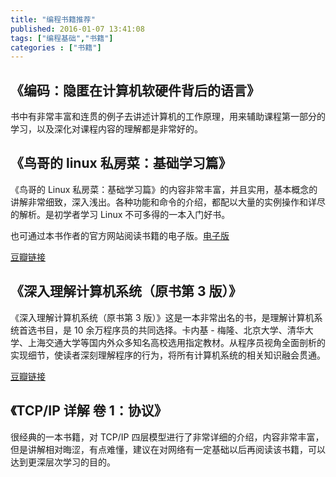```yaml
---
title: "编程书籍推荐"
published: 2016-01-07 13:41:08
tags: ["编程基础","书籍"]
categories : ["书籍"]
---
```


## 《编码：隐匿在计算机软硬件背后的语言》

书中有非常丰富和连贯的例子去讲述计算机的工作原理，用来辅助课程第一部分的学习，以及深化对课程内容的理解都是非常好的。

## 《鸟哥的 linux 私房菜：基础学习篇》


《鸟哥的 Linux 私房菜：基础学习篇》的内容非常丰富，并且实用，基本概念的讲解非常细致，深入浅出。各种功能和命令的介绍，都配以大量的实例操作和详尽的解析。是初学者学习 Linux 不可多得的一本入门好书。

也可通过本书作者的官方网站阅读书籍的电子版。[电子版](http://cn.linux.vbird.org/linux_basic/linux_basic.php)

[豆瓣链接](https://book.douban.com/subject/4889838/)

## 《深入理解计算机系统（原书第 3 版）》


《深入理解计算机系统（原书第 3 版）》这是一本非常出名的书，是理解计算机系统首选书目，是 10 余万程序员的共同选择。卡内基 - 梅隆、北京大学、清华大学、上海交通大学等国内外众多知名高校选用指定教材。从程序员视角全面剖析的实现细节，使读者深刻理解程序的行为，将所有计算机系统的相关知识融会贯通。

[豆瓣链接](https://book.douban.com/subject/26912767/)

## 《TCP/IP 详解 卷 1：协议》


很经典的一本书籍，对 TCP/IP 四层模型进行了非常详细的介绍，内容非常丰富，但是讲解相对晦涩，有点难懂，建议在对网络有一定基础以后再阅读该书籍，可以达到更深层次学习的目的。
